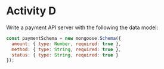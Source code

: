 # Activity D

<!-- Arrow function -->
Write a payment API server with the following the data model:

```js
const paymentSchema = new mongoose.Schema({
  amount: { type: Number, required: true },
  method: { type: String, required: true },
  status: { type: String, required: true }
});
```
